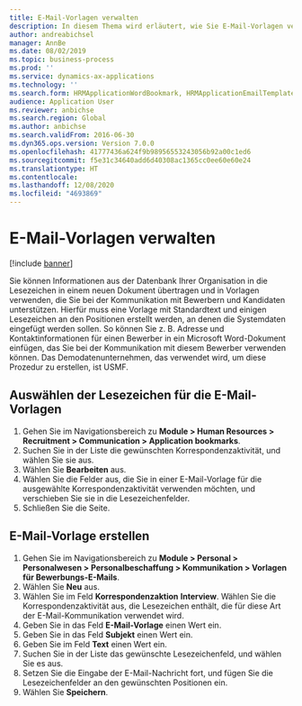 ```yaml
---
title: E-Mail-Vorlagen verwalten
description: In diesem Thema wird erläutert, wie Sie E-Mail-Vorlagen verwalten.
author: andreabichsel
manager: AnnBe
ms.date: 08/02/2019
ms.topic: business-process
ms.prod: ''
ms.service: dynamics-ax-applications
ms.technology: ''
ms.search.form: HRMApplicationWordBookmark, HRMApplicationEmailTemplate
audience: Application User
ms.reviewer: anbichse
ms.search.region: Global
ms.author: anbichse
ms.search.validFrom: 2016-06-30
ms.dyn365.ops.version: Version 7.0.0
ms.openlocfilehash: 41777436a624f9b98956553243056b92a00c1ed6
ms.sourcegitcommit: f5e31c34640add6d40308ac1365cc0ee60e60e24
ms.translationtype: HT
ms.contentlocale: 
ms.lasthandoff: 12/08/2020
ms.locfileid: "4693869"
---
```

# <a name="manage-email-templates"></a>E-Mail-Vorlagen verwalten

[!include [banner](../../includes/banner.md)]

Sie können Informationen aus der Datenbank Ihrer Organisation in die Lesezeichen in einem neuen Dokument übertragen und in Vorlagen verwenden, die Sie bei der Kommunikation mit Bewerbern und Kandidaten unterstützen. Hierfür muss eine Vorlage mit Standardtext und einigen Lesezeichen an den Positionen erstellt werden, an denen die Systemdaten eingefügt werden sollen. So können Sie z. B. Adresse und Kontaktinformationen für einen Bewerber in ein Microsoft Word-Dokument einfügen, das Sie bei der Kommunikation mit diesem Bewerber verwenden können. Das Demodatenunternehmen, das verwendet wird, um diese Prozedur zu erstellen, ist USMF.


## <a name="select-which-bookmarks-to-use-in-your-email-templates"></a>Auswählen der Lesezeichen für die E-Mail-Vorlagen
1. Gehen Sie im Navigationsbereich zu **Module > Human Resources > Recruitment > Communication > Application bookmarks**.
2. Suchen Sie in der Liste die gewünschten Korrespondenzaktivität, und wählen Sie sie aus.
3. Wählen Sie **Bearbeiten** aus.
4. Wählen Sie die Felder aus, die Sie in einer E-Mail-Vorlage für die ausgewählte Korrespondenzaktivität verwenden möchten, und verschieben Sie sie in die Lesezeichenfelder.  
5. Schließen Sie die Seite.

## <a name="create-an-email-template"></a>E-Mail-Vorlage erstellen
1. Gehen Sie im Navigationsbereich zu **Module > Personal > Personalwesen > Personalbeschaffung > Kommunikation > Vorlagen für Bewerbungs-E-Mails**.
2. Wählen Sie **Neu** aus.
3. Wählen Sie im Feld **Korrespondenzaktion** **Interview**. Wählen Sie die Korrespondenzaktivität aus, die Lesezeichen enthält, die für diese Art der E-Mail-Kommunikation verwendet wird.  
4. Geben Sie in das Feld **E-Mail-Vorlage** einen Wert ein.
5. Geben Sie in das Feld **Subjekt** einen Wert ein.
6. Geben Sie im Feld **Text** einen Wert ein.
7. Suchen Sie in der Liste das gewünschte Lesezeichenfeld, und wählen Sie es aus.
8. Setzen Sie die Eingabe der E-Mail-Nachricht fort, und fügen Sie die Lesezeichenfelder an den gewünschten Positionen ein.
9. Wählen Sie **Speichern**.

